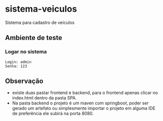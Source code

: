 # sistema-veiculos
Sistema para cadastro de veículos 

## Ambiente de teste

### Logar no sistema
```
Login: admin
Senha: 123
```

## Observação 
   - existe duas pastar frontend e backend, para o frontend apenas clicar no index.html dentro da pasta SPA.
   - Na pasta backend o projeto é um maven com springboot, poder ser gerado um artefato ou simplesmente importar o projeto em alguma IDE de preferência ele subirá na porta 8080.
